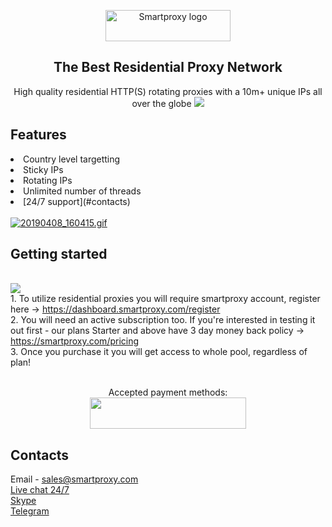 <p align="center">
  <a href="https://smartproxy.com/">
    <img src="https://smartproxy.com/wp-content/themes/smartproxy/images/smartproxy-logo.svg" alt="Smartproxy logo" width="200" height="50">
  </a>
</p>

<h2 align="center">
  The Best Residential Proxy Network
</h2>

<p align="center">
High quality residential HTTP(S) rotating proxies with a 10m+ unique IPs all over the globe
  <a href="https://smartproxy.com/how-it-works">
    <img src="https://smartproxy.com/wp-content/uploads/2019/04/How-Smartproxy-Proxy-network-Works.svg">
  </a>
</p>

## Features 
<li>Country level targetting
<li>Sticky IPs
<li>Rotating IPs
<li>Unlimited number of threads
<li> [24/7 support](#contacts)
<br>
  <br>
<a href="https://smartproxy.com/proxy-list"><img src="https://s2.gifyu.com/images/20190408_160415.gif" alt="20190408_160415.gif" border="0" /></a>
  
## Getting started
<br>[<img src="https://smartproxy.com/wp-content/uploads/2019/04/How-to-buy-Smartproxy-plans-now.svg">](https://smartproxy.com/pricing)
<br> 1. To utilize residential proxies you will require smartproxy account, register here -> https://dashboard.smartproxy.com/register
<br> 2. You will need an active subscription too. If you're interested in testing it out first - our plans Starter and above have 3 day money back policy -> https://smartproxy.com/pricing
<br> 3. Once you purchase it you will get access to whole pool, regardless of plan!
<br><br><center>Accepted payment methods:
<br>[<img src="https://smartproxy.com/wp-content/uploads/2018/09/payment-methods-smartproxy-residential-rotating-proxies.svg" alt="" width="250" height="50">](https://smartproxy.com/pricing)</center>

## Contacts
Email - sales@smartproxy.com
<br><a href="https://smartproxy.com">Live chat 24/7</a>
<br><a href="https://join.skype.com/invite/bZDHw4NZg2G9">Skype</a>
<br><a href="https://t.me/smartproxy_com">Telegram</a>

